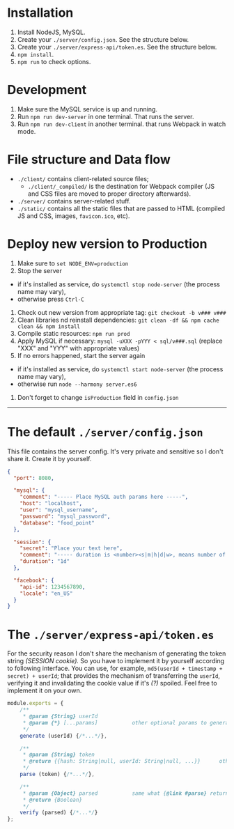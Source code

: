 # Installation
1. Install NodeJS, MySQL.
1. Create your `./server/config.json`. See the structure below.
1. Create your `./server/express-api/token.es`. See the structure below.
1. `npm install`.
1. `npm run` to check options.

# Development
1. Make sure the MySQL service is up and running.
1. Run `npm run dev-server` in one terminal. That runs the server.
1. Run `npm run dev-client` in another terminal. that runs Webpack in watch mode.

# File structure and Data flow
- `./client/` contains client-related source files;
  - `./client/_compiled/` is the destination for Webpack compiler (JS and CSS files are moved to proper directory afterwards).
- `./server/` contains server-related stuff.
- `./static/` contains all the static files that are passed to HTML (compiled JS and CSS, images, `favicon.ico`, etc).

# Deploy new version to Production
1. Make sure to `set NODE_ENV=production`
1. Stop the server
  - if it's installed as service, do `systemctl stop node-server` (the process name may vary),
  - otherwise press `Ctrl-C`
1. Check out new version from appropriate tag: `git checkout -b v### v###`
1. Clean libraries nd reinstall dependencies: `git clean -df && npm cache clean && npm install`
1. Compile static resources: `npm run prod`
1. Apply MySQL if necessary: `mysql -uXXX -pYYY < sql/v###.sql` (replace "XXX" and "YYY" with appropriate values)
1. If no errors happened, start the server again
  - if it's installed as service, do `systemctl start node-server` (the process name may vary),
  - otherwise run `node --harmony server.es6`
1. Don't forget to change `isProduction` field in `config.json`

---

# The default `./server/config.json`
This file contains the server config. It's very private and sensitive so I don't share it. Create it by yourself.

```json
{
  "port": 8080,

  "mysql": {
    "comment": "----- Place MySQL auth params here -----",
    "host": "localhost",
    "user": "mysql_username",
    "password": "mysql_password",
    "database": "food_point"
  },

  "session": {
    "secret": "Place your text here",
    "comment": "----- duration is <number><s|m|h|d|w>, means number of seconds/.../days/weeks -----",
    "duration": "1d"
  },

  "facebook": {
    "api-id": 1234567890,
    "locale": "en_US"
  }
}
```

# The `./server/express-api/token.es`
For the security reason I don't share the mechanism of generating the token string _(SESSION cookie)._ So you have to implement it by yourself according to following interface.
You can use, for example, `md5(userId + timestamp + secret) + userId`; that provides the mechanism of transferring the `userId`, verifying it and invalidating the cookie value if it's _(?)_ spoiled.
Feel free to implement it on your own.

```js
module.exports = {
    /**
     * @param {String} userId
     * @param {*} [...params]           other optional params to generate tokens from (e.g., `timestamp`)
     */
    generate (userId) {/*...*/},

    /**
     * @param {String} token
     * @return {{hash: String|null, userId: String|null, ...}}      other key-value pairs are welcome
     */
    parse (token) {/*...*/},

    /**
     * @param {Object} parsed           same what {@link #parse} returns
     * @return {Boolean}
     */
    verify (parsed) {/*...*/}
};
```
